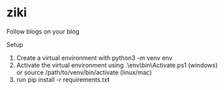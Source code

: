 # ziki
Follow blogs on your blog

Setup 
1. Create a virtual environment with python3 -m venv env
2. Activate the virtual environment using .\env\bin\Activate.ps1 (windows) or source /path/to/venv/bin/activate (linux/mac)
3. run pip install -r requirements.txt